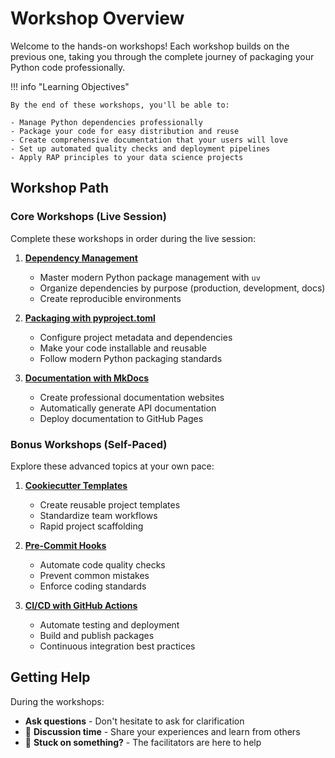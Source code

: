 # Workshop Overview

Welcome to the hands-on workshops! Each workshop builds on the previous one, taking you through the complete journey of packaging your Python code professionally.

!!! info "Learning Objectives"

    By the end of these workshops, you'll be able to:

    - Manage Python dependencies professionally
    - Package your code for easy distribution and reuse
    - Create comprehensive documentation that your users will love
    - Set up automated quality checks and deployment pipelines
    - Apply RAP principles to your data science projects

## Workshop Path

### Core Workshops (Live Session)

Complete these workshops in order during the live session:

1. **[Dependency Management](dependency_management.md)**
    - Master modern Python package management with `uv`
    - Organize dependencies by purpose (production, development, docs)
    - Create reproducible environments

2. **[Packaging with pyproject.toml](packaging_pyproject.md)**
    - Configure project metadata and dependencies
    - Make your code installable and reusable
    - Follow modern Python packaging standards

3. **[Documentation with MkDocs](mkdocs_documentation.md)**
    - Create professional documentation websites
    - Automatically generate API documentation
    - Deploy documentation to GitHub Pages

### Bonus Workshops (Self-Paced)

Explore these advanced topics at your own pace:

1. **[Cookiecutter Templates](cookiecutter_templates.md)**
    - Create reusable project templates
    - Standardize team workflows
    - Rapid project scaffolding

2. **[Pre-Commit Hooks](precommit_hooks.md)**
    - Automate code quality checks
    - Prevent common mistakes
    - Enforce coding standards

3. **[CI/CD with GitHub Actions](github_actions.md)**
    - Automate testing and deployment
    - Build and publish packages
    - Continuous integration best practices

## Getting Help

During the workshops:

- **Ask questions** - Don't hesitate to ask for clarification
- 💭 **Discussion time** - Share your experiences and learn from others
- 🐛 **Stuck on something?** - The facilitators are here to help
